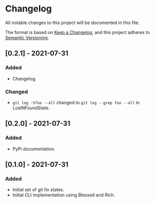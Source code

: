 # Changelog
All notable changes to this project will be documented in this file.

The format is based on [Keep a Changelog](https://keepachangelog.com/en/1.0.0/),
and this project adheres to [Semantic Versioning](https://semver.org/spec/v2.0.0.html).

## [0.2.1] - 2021-07-31
### Added
- Changelog.
### Changed
- `git log -Sfoo --all` changed to `git log --grep foo --all` in LostNFoundState.

## [0.2.0] - 2021-07-31
### Added
- PyPi documentation.

## [0.1.0] - 2021-07-31
### Added
- Initial set of git fix states.
- Initial CLI implementation using Blessed and Rich.